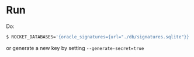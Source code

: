 # Run

Do:

```bash
$ ROCKET_DATABASES='{oracle_signatures={url="./db/signatures.sqlite"}}' cargo run -- --secret="./dev_keys/oracle_secret"
```

or generate a new key by setting `--generate-secret=true`
